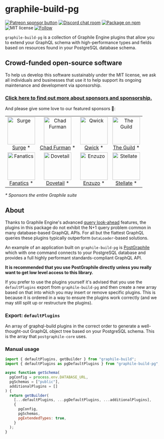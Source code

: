 # graphile-build-pg

<span class="badge-patreon"><a href="https://patreon.com/benjie" title="Support Graphile development on Patreon"><img src="https://img.shields.io/badge/sponsor-via%20Patreon-orange.svg" alt="Patreon sponsor button" /></a></span>
[![Discord chat room](https://img.shields.io/discord/489127045289476126.svg)](http://discord.gg/graphile)
[![Package on npm](https://img.shields.io/npm/v/graphile-build-pg.svg?style=flat)](https://www.npmjs.com/package/graphile-build-pg)
![MIT license](https://img.shields.io/npm/l/graphile-build-pg.svg)
[![Follow](https://img.shields.io/badge/twitter-@GraphileHQ-blue.svg)](https://twitter.com/GraphileHQ)

`graphile-build-pg` is a collection of Graphile Engine plugins that allow you
to extend your GraphQL schema with high-performance types and fields based on
resources found in your PostgreSQL database schema.

<!-- SPONSORS_BEGIN -->

## Crowd-funded open-source software

To help us develop this software sustainably under the MIT license, we ask
all individuals and businesses that use it to help support its ongoing
maintenance and development via sponsorship.

### [Click here to find out more about sponsors and sponsorship.](https://www.graphile.org/sponsor/)

And please give some love to our featured sponsors 🤩:

<table><tr>
<td align="center"><a href="https://surge.io/"><img src="https://graphile.org/images/sponsors/surge.png" width="90" height="90" alt="Surge" /><br />Surge</a> *</td>
<td align="center"><a href="http://chads.website"><img src="https://graphile.org/images/sponsors/chadf.png" width="90" height="90" alt="Chad Furman" /><br />Chad Furman</a> *</td>
<td align="center"><a href="https://qwick.com/"><img src="https://graphile.org/images/sponsors/qwick.png" width="90" height="90" alt="Qwick" /><br />Qwick</a> *</td>
<td align="center"><a href="https://www.the-guild.dev/"><img src="https://graphile.org/images/sponsors/theguild.png" width="90" height="90" alt="The Guild" /><br />The Guild</a> *</td>
</tr><tr>
<td align="center"><a href="https://www.fanatics.com/"><img src="https://graphile.org/images/sponsors/fanatics.png" width="90" height="90" alt="Fanatics" /><br />Fanatics</a> *</td>
<td align="center"><a href="https://dovetailapp.com/"><img src="https://graphile.org/images/sponsors/dovetail.png" width="90" height="90" alt="Dovetail" /><br />Dovetail</a> *</td>
<td align="center"><a href="https://www.enzuzo.com/"><img src="https://graphile.org/images/sponsors/enzuzo.png" width="90" height="90" alt="Enzuzo" /><br />Enzuzo</a> *</td>
<td align="center"><a href="https://stellate.co/"><img src="https://graphile.org/images/sponsors/Stellate.png" width="90" height="90" alt="Stellate" /><br />Stellate</a> *</td>
</tr></table>

<em>\* Sponsors the entire Graphile suite</em>

<!-- SPONSORS_END -->

## About

Thanks to Graphile Engine's advanced [query
look-ahead](https://www.graphile.org/graphile-build/look-ahead/) features,
the plugins in this package do not exhibit the N+1 query problem common in
many database-based GraphQL APIs. For all but the flattest GraphQL queries
these plugins typically outperform `DataLoader`-based solutions.

An example of an application built on `graphile-build-pg` is
[PostGraphile](https://github.com/graphile/postgraphile) which with one
command connects to your PostgreSQL database and provides a full highly
performant standards-compliant GraphQL API.

**It is recommended that you use PostGraphile directly unless you really want
to get low level access to this library.**

If you prefer to use the plugins yourself it's advised that you use the
`defaultPlugins` export from `graphile-build-pg` and then create a new array
based on that into which you may insert or remove specific plugins. This is
because it is ordered in a way to ensure the plugins work correctly (and we
may still split up or restructure the plugins).

### Export: `defaultPlugins`

An array of graphql-build plugins in the correct order to generate a
well-thought-out GraphQL object tree based on your PostgreSQL schema. This is
the array that `postgraphile-core` uses.

### Manual usage

```js
import { defaultPlugins, getBuilder } from "graphile-build";
import { defaultPlugins as pgDefaultPlugins } from "graphile-build-pg";

async function getSchema(
  pgConfig = process.env.DATABASE_URL,
  pgSchemas = ["public"],
  additionalPlugins = []
) {
  return getBuilder(
    [...defaultPlugins, ...pgDefaultPlugins, ...additionalPlugins],
    {
      pgConfig,
      pgSchemas,
      pgExtendedTypes: true,
    }
  );
}
```
